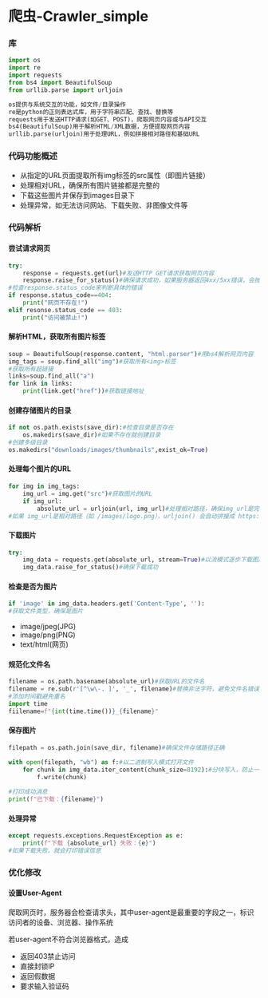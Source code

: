 # 爬虫-Crawler_simple

### 库

```python
import os
import re
import requests
from bs4 import BeautifulSoup
from urllib.parse import urljoin

os提供与系统交互的功能，如文件/目录操作
re是python的正则表达式库，用于字符串匹配、查找、替换等
requests用于发送HTTP请求(如GET、POST)，爬取网页内容或与API交互
bs4(BeautifulSoup)用于解析HTML/XML数据，方便提取网页内容
urllib.parse(urljoin)用于处理URL，例如拼接相对路径和基础URL
```

### 代码功能概述

- 从指定的URL页面提取所有img标签的src属性（即图片链接）
- 处理相对URL，确保所有图片链接都是完整的
- 下载这些图片并保存到images目录下
- 处理异常，如无法访问网站、下载失败、非图像文件等

### 代码解析

#### 尝试请求网页

```python
try:
    response = requests.get(url)#发送HTTP GET请求获取网页内容
    response.raise_for_status()#确保请求成功，如果服务器返回4xx/5xx错误，会抛出异常
#检查response.status_code来判断具体的错误
if response.status_code==404:
    print("网页不存在!")
elif resonse.status_code == 403:
    print("访问被禁止!")
```

#### 解析HTML，获取所有图片标签

```python
soup = BeautifulSoup(response.content, "html.parser")#用bs4解析网页内容
img_tags = soup.find_all("img")#获取所有<img>标签
#获取所有超链接
links=soup.find_all("a")
for link in links:
    print(link.get("href"))#获取链接地址
```

#### 创建存储图片的目录

```python
if not os.path.exists(save_dir):#检查目录是否存在
    os.makedirs(save_dir)#如果不存在就创建目录
#创建多级目录
os.makedirs("downloads/images/thumbnails",exist_ok=True)
```

#### 处理每个图片的URL

```python
for img in img_tags:
    img_url = img.get("src")#获取图片的URL
    if img_url:
        absolute_url = urljoin(url, img_url)#处理相对路径，确保img_url是完整的URL
#如果 img_url是相对路径（如 /images/logo.png），urljoin() 会自动拼接成 https://example.com/images/logo.png;绝对路径（如 https://example.com/logo.png），urljoin() 不会改变。
```

#### 下载图片

```python
try:
    img_data = requests.get(absolute_url, stream=True)#以流模式逐步下载图片
    img_data.raise_for_status()#确保下载成功
```

#### 检查是否为图片

```python
if 'image' in img_data.headers.get('Content-Type', ''):
#获取文件类型，确保是图片
```

- image/jpeg(JPG)
- image/png(PNG)
- text/html(网页)

#### 规范化文件名

```python
filename = os.path.basename(absolute_url)#获取URL的文件名
filename = re.sub(r'[^\w\-. ]', '_', filename)#替换非法字符，避免文件名错误
#添加时间戳避免重名
import time
fiilename=f"{int(time.time())}_{filename}"
```

#### 保存图片

```python
filepath = os.path.join(save_dir, filename)#确保文件存储路径正确

with open(filepath, "wb") as f:#以二进制写入模式打开文件
    for chunk in img_data.iter_content(chunk_size=8192):#分块写入，防止一次性加载大文件导致内存占用过高
        f.write(chunk)
        
#打印成功消息
print(f"已下载：{filename}")
```

#### 处理异常

```python
except requests.exceptions.RequestException as e:
    print(f"下载 {absolute_url} 失败：{e}")
#如果下载失败，就会打印错误信息
```

### 优化修改

#### 设置User-Agent

爬取网页时，服务器会检查请求头，其中user-agent是最重要的字段之一，标识访问者的设备、浏览器、操作系统

若user-agent不符合浏览器格式，造成

- 返回403禁止访问
- 直接封锁IP
- 返回假数据
- 要求输入验证码